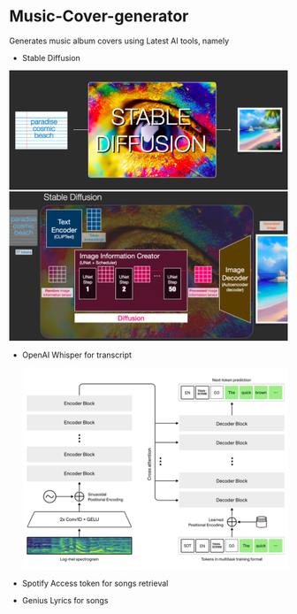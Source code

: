 # Music-Cover-generator

Generates music album covers using Latest AI tools, namely
* Stable Diffusion

<img src = "images\stable-diffusion-text-to-image.png">
<img src = "images\stable-diffusion-unet-steps.png">

* OpenAI Whisper for transcript

  <img src = "images\whisper.png">
* Spotify Access token for songs retrieval
* Genius Lyrics for songs



